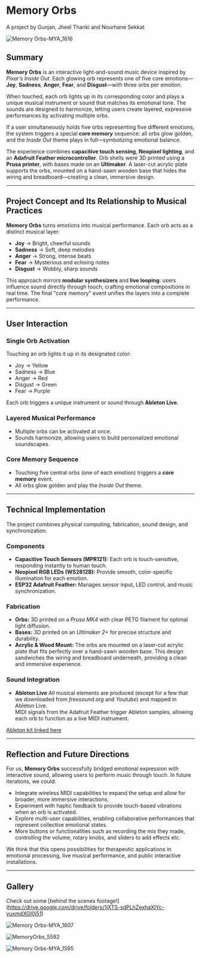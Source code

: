 # Memory Orbs
A project by Gunjan, Jheel Thanki and Nourhane Sekkat

![Memory Orbs-MYA_1616](https://github.com/user-attachments/assets/7e52289a-7c94-4efc-b8ca-c853eaab82bf)

## Summary

**Memory Orbs** is an interactive light-and-sound music device inspired by *Pixar’s Inside Out*. Each glowing orb represents one of five core emotions—**Joy**, **Sadness**, **Anger**, **Fear**, and **Disgust**—with three orbs per emotion.

When touched, each orb lights up in its corresponding color and plays a unique musical instrument or sound that matches its emotional tone. The sounds are designed to harmonize, letting users create layered, expressive performances by activating multiple orbs.

If a user simultaneously holds five orbs representing five different emotions, the system triggers a special **core memory** sequence: all orbs glow golden, and the *Inside Out* theme plays in full—symbolizing emotional balance.

The experience combines **capacitive touch sensing**, **Neopixel lighting**, and an **Adafruit Feather microcontroller**. Orb shells were 3D printed using a **Prusa printer**, with bases made on an **Ultimaker**. A laser-cut acrylic plate supports the orbs, mounted on a hand-sawn wooden base that hides the wiring and breadboard—creating a clean, immersive design.

---

## Project Concept and Its Relationship to Musical Practices

**Memory Orbs** turns emotions into musical performance. Each orb acts as a distinct musical layer:

- **Joy** → Bright, cheerful sounds  
- **Sadness** → Soft, deep melodies  
- **Anger** → Strong, intense beats  
- **Fear** → Mysterious and echoing notes  
- **Disgust** → Wobbly, sharp sounds  

This approach mirrors **modular synthesizers** and **live looping**: users influence sound directly through touch, crafting emotional compositions in real time. The final "core memory" event unifies the layers into a complete performance.

---

## User Interaction

### Single Orb Activation

Touching an orb lights it up in its designated color:

- Joy → Yellow  
- Sadness → Blue  
- Anger → Red  
- Disgust → Green  
- Fear → Purple  

Each orb triggers a unique instrument or sound through **Ableton Live**.

### Layered Musical Performance

- Multiple orbs can be activated at once.  
- Sounds harmonize, allowing users to build personalized emotional soundscapes.

### Core Memory Sequence

- Touching five central orbs (one of each emotion) triggers a **core memory** event.  
- All orbs glow golden and play the *Inside Out* theme.

---

## Technical Implementation

The project combines physical computing, fabrication, sound design, and synchronization.

### Components

- **Capacitive Touch Sensors (MPR121):** Each orb is touch-sensitive, responding instantly to human touch.
- **Neopixel RGB LEDs (WS2812B):** Provide smooth, color-specific illumination for each emotion.
- **ESP32 Adafruit Feather:** Manages sensor input, LED control, and music synchronization.


### Fabrication

- **Orbs:** 3D printed on a *Prusa MK4* with clear PETG filament for optimal light diffusion.
- **Bases:** 3D printed on an *Ultimaker 2+* for precise structure and durability.
- **Acrylic & Wood Mount:** The orbs are mounted on a laser-cut acrylic plate that fits perfectly over a hand-sawn wooden base. This design sandwiches the wiring and breadboard underneath, providing a clean and immersive experience.


### Sound Integration

- **Ableton Live** All musical elements are produced (except for a few that we downloaded from *freesound.org* and *Youtube*) and mapped in Ableton Live.  
MIDI signals from the Adafruit Feather trigger Ableton samples, allowing each orb to function as a live MIDI instrument.

[Ableton kit linked here](https://drive.google.com/file/d/1MooMNMA3w-bOV3jc4e5V7J0QFlqLJR1t/view?usp=sharing)

---

## Reflection and Future Directions

For us, **Memory Orbs** successfully bridged emotional expression with interactive sound, allowing users to perform music through touch. In future iterations, we could:

- Integrate wireless MIDI capabilities to expand the setup and allow for broader, more immersive interactions.
- Experiment with haptic feedback to provide touch-based vibrations when an orb is activated.
- Explore multi-user capabilities, enabling collaborative performances that represent collective emotional states.
- More buttons or functionalities such as recording the mix they made, controlling the volume, rotary knobs, and sliders to add effects etc.

We think that this opens possibilities for therapeutic applications in emotional processing, live musical performance, and public interactive installations.

---

## Gallery

Check out some [behind the scenes footage!] (https://drive.google.com/drive/folders/1jXTS-sdPLhZexhaXIYc-yuxmdXGI0j51)

![Memory Orbs-MYA_1607](https://github.com/user-attachments/assets/fbe543ba-690e-4a7c-bef1-3d944a4d453c)

![MemoryOrbs_5592](https://github.com/user-attachments/assets/cd90fa9f-6985-4206-8b67-4fea62b363e3)

![Memory Orbs-MYA_1595](https://github.com/user-attachments/assets/76e9c06e-b7d9-4134-a227-96ba3c1789a0)


